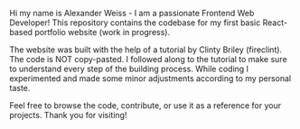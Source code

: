 Hi my name is Alexander Weiss - I am a passionate Frontend Web Developer!
This repository contains the codebase for my first basic React-based portfolio website (work in progress). 

The website was built with the help of a tutorial by Clinty Briley (fireclint).
The code is NOT copy-pasted. I followed along to the tutorial to make sure to understand every step of the building process.
While coding I experimented and made some minor adjustments according to my personal taste.

Feel free to browse the code, contribute, or use it as a reference for your projects. Thank you for visiting!
